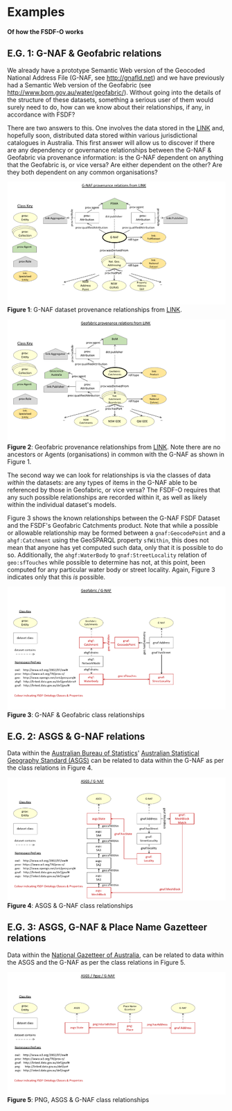 # Examples
#### Of how the FSDF-O works

## E.G. 1: G-NAF & Geofabric relations
We already have a prototype Semantic Web version of the Geocoded National Address File (G-NAF, see <http://gnafld.net>) and we have previously had a Semantic Web version of the Geofabric (see <http://www.bom.gov.au/water/geofabric/>). Without going into the details of the structure of these datasets, something a serious user of them would surely need to do, how can we know about their relationships, if any, in accordance with FSDF?  

There are two answers to this. One involves the data stored in the [LINK](http://link.fsdf.org.au) and, hopefully soon, distributed data stored within various jurisdictional catalogues in Australia. This first answer will allow us to discover if there are any dependency or governance relationships between the G-NAF & Geofabric via provenance information: is the G-NAF dependent on anything that the Geofabric is, or vice versa? Are either dependent on the other? Are they both dependent on any common organisations?

![G-NAF provenance relationships](fig-01.png)  
**Figure 1**: G-NAF dataset provenance relationships from [LINK](https://link.fsdf.org.au).

![Geofabric provenance relationships](fig-02.png)  
**Figure 2**: Geofabric provenance relationships from [LINK](https://link.fsdf.org.au). Note there are no ancestors or Agents (organisations) in common with the G-NAF as shown in Figure 1.

The second way we can look for relationships is via the classes of data *within* the datasets: are any types of items in the G-NAF able to be referenced by those in Geofabric, or vice versa? The FSDF-O requires that any such possible relationships are recorded within it, as well as likely within the individual dataset's models.

Figure 3 shows the known relationships between the G-NAF FSDF Dataset and the FSDF's Geofabric Catchments product. Note that while a possible or allowable relationship may be formed between a `gnaf:GeocodePoint` and a `ahgf:Catchment` using the GeoSPARQL property `sfWithin`, this does not mean that anyone has yet computed such data, only that it is possible to do so. Additionally, the `ahgf:WaterBody` to `gnaf:StreetLocality` relation of `geo:sfTouches` while possible to determine has not, at this point, been computed for any particular water body or street locality. Again, Figure 3 indicates only that this *is* possible.

![G-NAF & Geofabric class relationships](fig-03.png)  
**Figure 3**: G-NAF & Geofabric class relationships


## E.G. 2: ASGS & G-NAF relations
Data within the [Australian Bureau of Statistics](http://test.linked.data.gov.au/org/O-000928)' [Australian Statistical Geography Standard (ASGS)](https://link.fsdf.org.au/fsdf-dataset/australian-statistical-geographical-standard-boundaries) can be related to data within the G-NAF as per the class relations in Figure 4.

![G-NAF & Geofabric class relationships](fig-04.png)  
**Figure 4**: ASGS & G-NAF class relationships


## E.G. 3: ASGS, G-NAF & Place Name Gazetteer relations
Data within the [National Gazetteer of Australia](https://link.fsdf.org.au/dataset/national-gazetteer-australia), can be related to data within the ASGS and the G-NAF as per the class relations in Figure 5.

![PNG, ASGS & G-NAF class relationships](fig-05.png)  
**Figure 5**: PNG, ASGS & G-NAF class relationships
